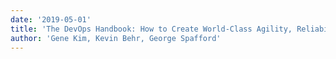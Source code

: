 ```yaml
---
date: '2019-05-01'
title: 'The DevOps Handbook: How to Create World-Class Agility, Reliability, and Security in Technology Organizations'
author: 'Gene Kim, Kevin Behr, George Spafford'
---
```

